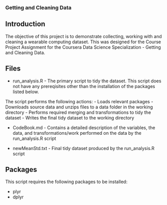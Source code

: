 ### Getting and Cleaning Data

## Introduction
The objective of this project is to demonstrate collecting, working with and 
cleaning a wearable computing dataset. This was designed for the Course Project 
Assignment for the Coursera Data Science Specialization - Getting and Cleaning Data.

## Files
- run_analysis.R - The primary script to tidy the dataset. This script does not 
have any prereqisites other than the installation of the packages listed below.

The script performs the following actions:
        - Loads relevant packages
        - Downloads source data and unzips files to a data folder in the working directory
        - Performs required merging and transformations to tidy the dataset
        - Writes the final tidy dataset to the working directory
        
- CodeBook.md - Contains a detailed description of the variables, the data, and transformations/work performed on the data by the run_analysis.R script

- newMeanStd.txt - Final tidy dataset produced by the run_analysis.R script

## Packages
This script requires the following packages to be installed:
- plyr
- dplyr
